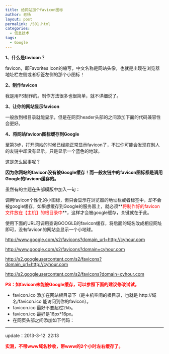 ```yaml
---
title: 给网站加个favicon图标
author: 老杨
layout: post
permalink: /501.html
categories:
  - 信息技术
tags:
  - Google
---
```

**1、什么是favicon？**

favicon，即Favorites Icon的缩写，中文名称是网站头像，也就是出现在浏览器地址栏左侧或者标签左侧的那个小图标！

**2、制作favicon**

我是用PS制作的。制作方法很多也很简单，就不详细说了。

**3、让你的网站显示favicon**

一般放到根目录就能显示，但是在网页header头部的之间添加下面的代码兼容性会更好。

<link href="/favicon.ico" rel="shortcut icon" type="image/x-icon" />

</p> 

**4、将网站favicon图标缓存到Google**

至第3步，打开网站的时候已经能正常显示favicon了，不过你可能会发现在别人的友链中却没有显示，只是显示一个蓝色的地球。

这是怎么回事呢？

**因为你网站的favicon没有被Google缓存！而一般友链中的favicon图标都是调用Google的favicon缓存的。**

虽然有的主题在头部模版中加入一句：

<link rel="shortcut icon" href="<?php bloginfo('template_directory'); ?>/images/favicon.ico" />

<link href="<?php bloginfo('template_directory'); ?>/images/favicon.ico" rel="shortcut icon" />

调用favicon个性化的小图标，但只会显示在浏览器的地址栏或者标签中，却不会被google缓存，如果想缓存到Google的服务器上，就必须**<span style="color: #ff0000;">将制作好的favicon文件放在【主机】的根目录中</span>**，这样才会被google缓存，关键就在于此。

使用下面的URL可调用查询GOOGLE的favicon缓存，将后面的域名改成相应网址即可，没有favicon的网站会显示一个小地球。

http://www.google.com/s2/favicons?domain_url=http://cyhour.com

http://www.google.com/s2/favicons?domain=cyhour.com

http://s2.googleusercontent.com/s2/favicons?domain_url=http://cyhour.com

http://s2.googleusercontent.com/s2/favicons?domain=cyhour.com

<span style="color: #ff0000;"><strong>PS：如favicon未能被Google缓存，可以参照下面的建议修改试试。</strong></span>

  * favicon.ico 添加在网站根目录下（是主机空间的根目录，也就是 http://域名/favicon.ico 能访问到你的favicon）。
  * favicon.ico 最好不要超过2kb。
  * favicon.ico 最好是16px*16px。
  * 在网页头部之间添加如下代码：

<link rel=”shortcut icon” href=”/favicon.ico” type=”image/x-icon” />

<link href="”/favicon.ico”" rel="”shortcut" type="”image/x-icon”" />

* * *

update：2013-3-12  22:13

<span style="color: #ff0000;"><strong>实测，不带www域名秒收，带www的2个小时左右缓存了。</strong></span>